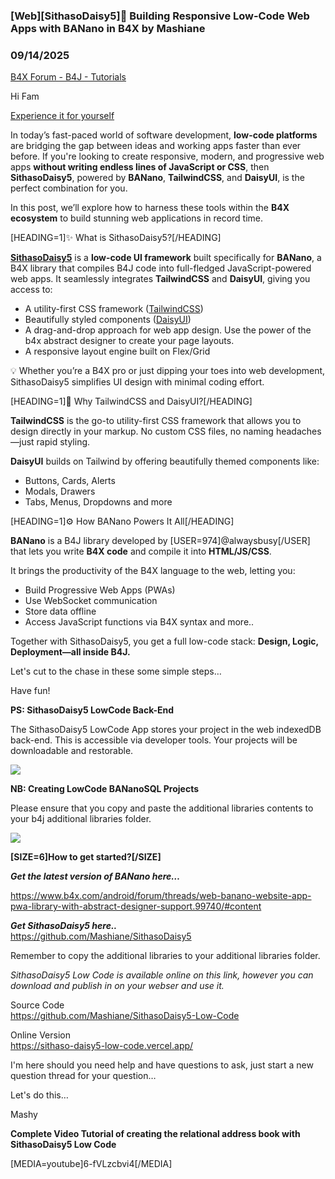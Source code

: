 ### [Web][SithasoDaisy5]🚀 Building Responsive Low-Code Web Apps with BANano in B4X by Mashiane
### 09/14/2025
[B4X Forum - B4J - Tutorials](https://www.b4x.com/android/forum/threads/168618/)

Hi Fam  
  
[Experience it for yourself](https://sithaso-daisy5-low-code.vercel.app/)  
  
In today’s fast-paced world of software development, **low-code platforms** are bridging the gap between ideas and working apps faster than ever before. If you're looking to create responsive, modern, and progressive web apps **without writing endless lines of JavaScript or CSS**, then **SithasoDaisy5**, powered by **BANano**, **TailwindCSS**, and **DaisyUI**, is the perfect combination for you.  
  
In this post, we’ll explore how to harness these tools within the **B4X ecosystem** to build stunning web applications in record time.  
  
[HEADING=1]✨ What is SithasoDaisy5?[/HEADING]  
  
[**SithasoDaisy5**](https://www.b4x.com/android/forum/threads/web-sithasodaisy5-create-websites-webapps-with-the-power-of-the-abstract-designer-opensource.165095/#content) is a **low-code UI framework** built specifically for **BANano**, a B4X library that compiles B4J code into full-fledged JavaScript-powered web apps. It seamlessly integrates **TailwindCSS** and **DaisyUI**, giving you access to:  
  

- A utility-first CSS framework ([TailwindCSS](https://tailwindcss.com/))
- Beautifully styled components ([DaisyUI](https://daisyui.com/))
- A drag-and-drop approach for web app design. Use the power of the b4x abstract designer to create your page layouts.
- A responsive layout engine built on Flex/Grid

💡 Whether you’re a B4X pro or just dipping your toes into web development, SithasoDaisy5 simplifies UI design with minimal coding effort.  
  
[HEADING=1]🎨 Why TailwindCSS and DaisyUI?[/HEADING]  
  
**TailwindCSS** is the go-to utility-first CSS framework that allows you to design directly in your markup. No custom CSS files, no naming headaches—just rapid styling.  
  
**DaisyUI** builds on Tailwind by offering beautifully themed components like:  
  

- Buttons, Cards, Alerts
- Modals, Drawers
- Tabs, Menus, Dropdowns and more

  
[HEADING=1]⚙️ How BANano Powers It All[/HEADING]  
  
**BANano** is a B4J library developed by [USER=974]@alwaysbusy[/USER] that lets you write **B4X code** and compile it into **HTML/JS/CSS**.  
  
It brings the productivity of the B4X language to the web, letting you:  

- Build Progressive Web Apps (PWAs)
- Use WebSocket communication
- Store data offline
- Access JavaScript functions via B4X syntax and more..

Together with SithasoDaisy5, you get a full low-code stack: **Design, Logic, Deployment—all inside B4J.**  
  
Let's cut to the chase in these some simple steps…  
  
Have fun!  
  
**PS: SithasoDaisy5 LowCode Back-End**  
  
The SithasoDaisy5 LowCode App stores your project in the web indexedDB back-end. This is accessible via developer tools. Your projects will be downloadable and restorable.  
  
![](https://www.b4x.com/android/forum/attachments/166793)  
  
**NB: Creating LowCode BANanoSQL Projects**  
  
Please ensure that you copy and paste the additional libraries contents to your b4j additional libraries folder.  
  
![](https://www.b4x.com/android/forum/attachments/166813)  
  
**[SIZE=6]How to get started?[/SIZE]**  
  
***Get the latest version of BANano here…***  
  
<https://www.b4x.com/android/forum/threads/web-banano-website-app-pwa-library-with-abstract-designer-support.99740/#content>  
  
***Get SithasoDaisy5 here..***  
<https://github.com/Mashiane/SithasoDaisy5>  
  
Remember to copy the additional libraries to your additional libraries folder.  
  
*SithasoDaisy5 Low Code is available online on this link, however you can download and publish in on your webser and use it.*  
  
Source Code  
<https://github.com/Mashiane/SithasoDaisy5-Low-Code>  
  
Online Version  
<https://sithaso-daisy5-low-code.vercel.app/>  
  
I'm here should you need help and have questions to ask, just start a new question thread for your question…  
  
Let's do this…  
  
Mashy  
  
  
**Complete Video Tutorial of creating the relational address book with SithasoDaisy5 Low Code**  
  
  
[MEDIA=youtube]6-fVLzcbvi4[/MEDIA]